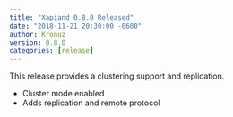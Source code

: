 ```yaml
---
title: "Xapiand 0.8.0 Released"
date: "2018-11-21 20:30:00 -0600"
author: Kronuz
version: 0.8.0
categories: [release]
---
```


This release provides a clustering support and replication.

- Cluster mode enabled
- Adds replication and remote protocol
